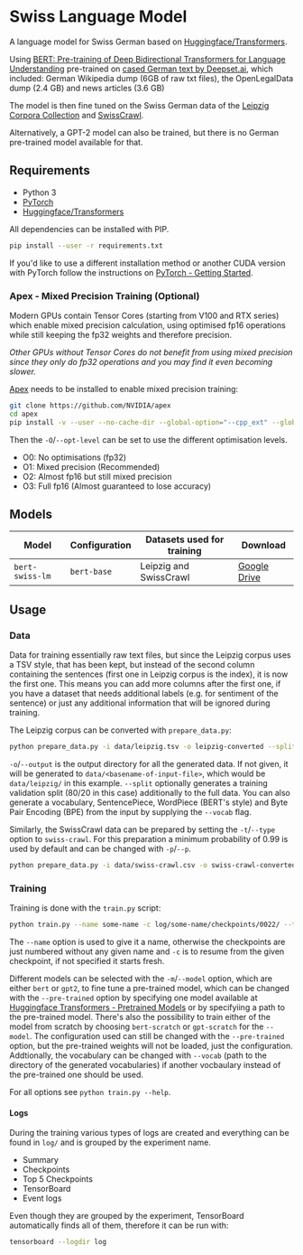 # Swiss Language Model

A language model for Swiss German based on
[Huggingface/Transformers][huggingface-transformers].

Using [BERT: Pre-training of Deep Bidirectional Transformers for Language Understanding][arxiv-bert]
pre-trained on [cased German text by Deepset.ai][bert-german], which included:
German Wikipedia dump (6GB of raw txt files), the OpenLegalData dump (2.4 GB)
and news articles (3.6 GB)

The model is then fine tuned on the Swiss German data of the
[Leipzig Corpora Collection][leipzig-corpora] and
[SwissCrawl][swiss-crawl-corpus].

Alternatively, a GPT-2 model can also be trained, but there is no German
pre-trained model available for that.

## Requirements

- Python 3
- [PyTorch][pytorch]
- [Huggingface/Transformers][huggingface-transformers]

All dependencies can be installed with PIP.

```sh
pip install --user -r requirements.txt
```

If you'd like to use a different installation method or another CUDA version
with PyTorch follow the instructions on
[PyTorch - Getting Started][pytorch-started].

### Apex - Mixed Precision Training (Optional)

Modern GPUs contain Tensor Cores (starting from V100 and RTX series) which
enable mixed precision calculation, using optimised fp16 operations while still
keeping the fp32 weights and therefore precision.

*Other GPUs without Tensor Cores do not benefit from using mixed precision
since they only do fp32 operations and you may find it even becoming slower.*

[Apex][apex] needs to be installed to enable mixed precision training:

```sh
git clone https://github.com/NVIDIA/apex
cd apex
pip install -v --user --no-cache-dir --global-option="--cpp_ext" --global-option="--cuda_ext" ./
```

Then the `-O`/`--opt-level` can be set to use the different optimisation levels.

- O0: No optimisations (fp32)
- O1: Mixed precision (Recommended)
- O2: Almost fp16 but still mixed precision
- O3: Full fp16 (Almost guaranteed to lose accuracy)

## Models

| Model           | Configuration | Datasets used for training | Download                      |
|-----------------|---------------|----------------------------|-------------------------------|
| `bert-swiss-lm` | `bert-base`   | Leipzig and SwissCrawl     | [Google Drive][bert-swiss-lm] |

## Usage

### Data

Data for training essentially raw text files, but since the Leipzig corpus uses
a TSV style, that has been kept, but instead of the second column containing the
sentences (first one in Leipzig corpus is the index), it is now the first one.
This means you can add more columns after the first one, if you have a dataset
that needs additional labels (e.g. for sentiment of the sentence) or just any
additional information that will be ignored during training.

The Leipzig corpus can be converted with `prepare_data.py`:

```sh
python prepare_data.py -i data/leipzig.tsv -o leipzig-converted --split 80
```

`-o`/`--output` is the output directory for all the generated data. If not
given, it will be generated to `data/<basename-of-input-file>`, which would be
`data/leipzig/` in this example.
`--split` optionally generates a training validation split (80/20 in this case)
additionally to the full data.
You can also generate a vocabulary, SentencePiece, WordPiece (BERT's style) and
Byte Pair Encoding (BPE) from the input by supplying the `--vocab` flag.

Similarly, the SwissCrawl data can be prepared by setting the `-t`/`--type`
option to `swiss-crawl`. For this preparation a minimum probability of 0.99 is
used by default and can be changed with `-p`/`--p`.

```sh
python prepare_data.py -i data/swiss-crawl.csv -o swiss-crawl-converted --split 80 -t swiss-crawl
```

### Training

Training is done with the `train.py` script:

```sh
python train.py --name some-name -c log/some-name/checkpoints/0022/ --train-text /path/to/text.tsv --validation-text /path/to/text.tsv
```

The `--name` option is used to give it a name, otherwise the checkpoints are
just numbered without any given name and `-c` is to resume from the given
checkpoint, if not specified it starts fresh.

Different models can be selected with the `-m`/`--model` option, which are
either `bert` or `gpt2`, to fine tune a pre-trained model, which can be changed
with the `--pre-trained` option by specifying one model available at
[Huggingface Transformers - Pretrained Models][huggingface-pre-trained] or by
specifyiing a path to the pre-trained model.
There's also the possibility to train either of the model from scratch by
choosing `bert-scratch` or `gpt-scratch` for the `--model`. The configuration
used can still be changed with the `--pre-trained` option, but the pre-trained
weights will not be loaded, just the configuration. Addtionally, the vocabulary
can be changed with `--vocab` (path to the directory of the generated
vocabularies) if another vocbaulary instead of the pre-trained one should be
used.

For all options see `python train.py --help`.

#### Logs

During the training various types of logs are created and everything can be
found in `log/` and is grouped by the experiment name.

- Summary
- Checkpoints
- Top 5 Checkpoints
- TensorBoard
- Event logs

Even though they are grouped by the experiment, TensorBoard automatically finds
all of them, therefore it can be run with:

```sh
tensorboard --logdir log
```

[apex]: https://github.com/nvidia/apex
[arxiv-bert]: https://arxiv.org/abs/1810.04805
[bert-german]: https://deepset.ai/german-bert
[bert-swiss-lm]: https://drive.google.com/open?id=1FBIIMO9C1Os-Er7DpL2G2DuUbsjWP2ts
[huggingface-transformers]: https://github.com/huggingface/transformers
[huggingface-pre-trained]: https://huggingface.co/transformers/pretrained_models.html
[leipzig-corpora]: https://wortschatz.uni-leipzig.de/en/download/
[pytorch]: https://pytorch.org/
[pytorch-started]: https://pytorch.org/get-started/locally/
[swiss-crawl-corpus]: https://icosys.ch/swisscrawl
